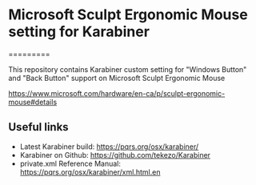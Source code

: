 # Microsoft Sculpt Ergonomic Mouse setting for Karabiner
=========

This repository contains Karabiner custom setting for "Windows Button" and "Back Button" support on Microsoft Sculpt Ergonomic Mouse

https://www.microsoft.com/hardware/en-ca/p/sculpt-ergonomic-mouse#details

Useful links
------------
* Latest Karabiner build: https://pqrs.org/osx/karabiner/
* Karabiner on Github: https://github.com/tekezo/Karabiner
* private.xml Reference Manual: https://pqrs.org/osx/karabiner/xml.html.en
